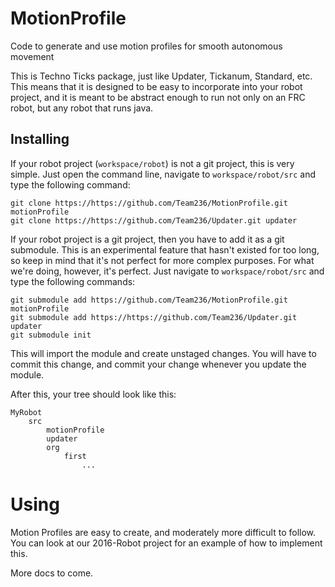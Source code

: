 # MotionProfile
Code to generate and use motion profiles for smooth autonomous movement

This is Techno Ticks package, just like Updater, Tickanum, Standard, etc.
This means that it is designed to be easy to incorporate into your robot project,
and it is meant to be abstract enough to run not only on an FRC robot, but any 
robot that runs java.

## Installing

If your robot project (`workspace/robot`) is not a git project, this is very simple.
Just open the command line, navigate to `workspace/robot/src` and type the following
command: 
```
git clone https://https://github.com/Team236/MotionProfile.git motionProfile
git clone https://https://github.com/Team236/Updater.git updater
```

If your robot project is a git project, then you have to add it as a git submodule.
This is an experimental feature that hasn't existed for too long, so keep in mind
that it's not perfect for more complex purposes. For what we're doing, however, it's
perfect. Just navigate to `workspace/robot/src` and type the following commands:

```
git submodule add https://github.com/Team236/MotionProfile.git motionProfile
git submodule add https://https://github.com/Team236/Updater.git updater
git submodule init
```

This will import the module and create unstaged changes. You
will have to commit this change, and commit your change whenever you update the
module.

After this, your tree should look like this:

    MyRobot
        src
            motionProfile
            updater
            org
                first
                    ...

# Using

Motion Profiles are easy to create, and moderately more difficult to follow.
You can look at our 2016-Robot project for an example of how to implement this.

More docs to come.
